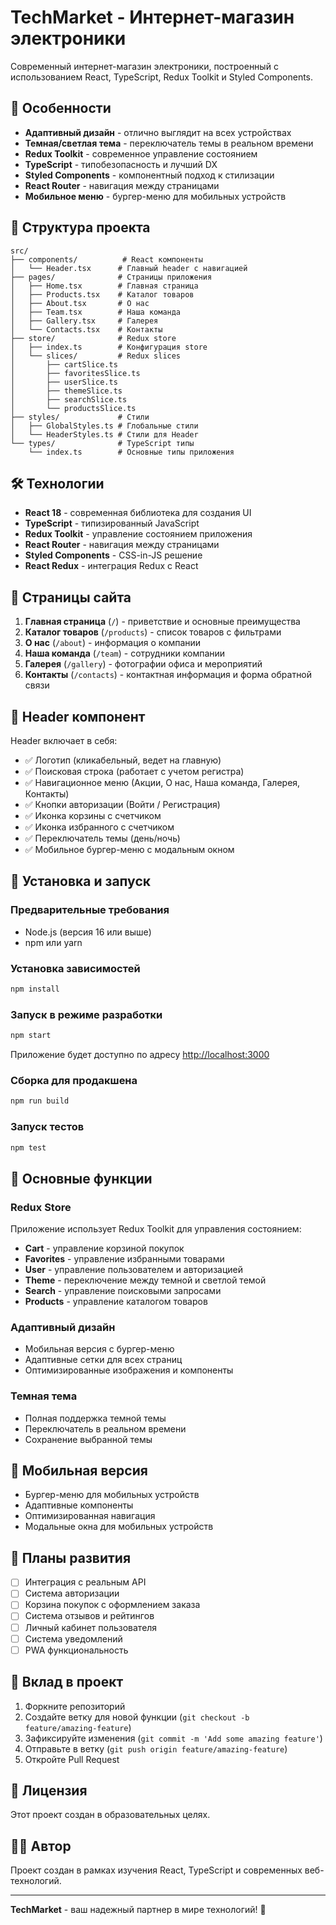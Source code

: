 # TechMarket - Интернет-магазин электроники

Современный интернет-магазин электроники, построенный с использованием React, TypeScript, Redux Toolkit и Styled Components.

## 🚀 Особенности

- **Адаптивный дизайн** - отлично выглядит на всех устройствах
- **Темная/светлая тема** - переключатель темы в реальном времени
- **Redux Toolkit** - современное управление состоянием
- **TypeScript** - типобезопасность и лучший DX
- **Styled Components** - компонентный подход к стилизации
- **React Router** - навигация между страницами
- **Мобильное меню** - бургер-меню для мобильных устройств

## 📁 Структура проекта

```
src/
├── components/          # React компоненты
│   └── Header.tsx      # Главный header с навигацией
├── pages/              # Страницы приложения
│   ├── Home.tsx        # Главная страница
│   ├── Products.tsx    # Каталог товаров
│   ├── About.tsx       # О нас
│   ├── Team.tsx        # Наша команда
│   ├── Gallery.tsx     # Галерея
│   └── Contacts.tsx    # Контакты
├── store/              # Redux store
│   ├── index.ts        # Конфигурация store
│   └── slices/         # Redux slices
│       ├── cartSlice.ts
│       ├── favoritesSlice.ts
│       ├── userSlice.ts
│       ├── themeSlice.ts
│       ├── searchSlice.ts
│       └── productsSlice.ts
├── styles/             # Стили
│   ├── GlobalStyles.ts # Глобальные стили
│   └── HeaderStyles.ts # Стили для Header
└── types/              # TypeScript типы
    └── index.ts        # Основные типы приложения
```

## 🛠️ Технологии

- **React 18** - современная библиотека для создания UI
- **TypeScript** - типизированный JavaScript
- **Redux Toolkit** - управление состоянием приложения
- **React Router** - навигация между страницами
- **Styled Components** - CSS-in-JS решение
- **React Redux** - интеграция Redux с React

## 📱 Страницы сайта

1. **Главная страница** (`/`) - приветствие и основные преимущества
2. **Каталог товаров** (`/products`) - список товаров с фильтрами
3. **О нас** (`/about`) - информация о компании
4. **Наша команда** (`/team`) - сотрудники компании
5. **Галерея** (`/gallery`) - фотографии офиса и мероприятий
6. **Контакты** (`/contacts`) - контактная информация и форма обратной связи

## 🎨 Header компонент

Header включает в себя:
- ✅ Логотип (кликабельный, ведет на главную)
- ✅ Поисковая строка (работает с учетом регистра)
- ✅ Навигационное меню (Акции, О нас, Наша команда, Галерея, Контакты)
- ✅ Кнопки авторизации (Войти / Регистрация)
- ✅ Иконка корзины с счетчиком
- ✅ Иконка избранного с счетчиком
- ✅ Переключатель темы (день/ночь)
- ✅ Мобильное бургер-меню с модальным окном

## 🚀 Установка и запуск

### Предварительные требования

- Node.js (версия 16 или выше)
- npm или yarn

### Установка зависимостей

```bash
npm install
```

### Запуск в режиме разработки

```bash
npm start
```

Приложение будет доступно по адресу [http://localhost:3000](http://localhost:3000)

### Сборка для продакшена

```bash
npm run build
```

### Запуск тестов

```bash
npm test
```

## 🔧 Основные функции

### Redux Store

Приложение использует Redux Toolkit для управления состоянием:

- **Cart** - управление корзиной покупок
- **Favorites** - управление избранными товарами
- **User** - управление пользователем и авторизацией
- **Theme** - переключение между темной и светлой темой
- **Search** - управление поисковыми запросами
- **Products** - управление каталогом товаров

### Адаптивный дизайн

- Мобильная версия с бургер-меню
- Адаптивные сетки для всех страниц
- Оптимизированные изображения и компоненты

### Темная тема

- Полная поддержка темной темы
- Переключатель в реальном времени
- Сохранение выбранной темы

## 📱 Мобильная версия

- Бургер-меню для мобильных устройств
- Адаптивные компоненты
- Оптимизированная навигация
- Модальные окна для мобильных устройств

## 🎯 Планы развития

- [ ] Интеграция с реальным API
- [ ] Система авторизации
- [ ] Корзина покупок с оформлением заказа
- [ ] Система отзывов и рейтингов
- [ ] Личный кабинет пользователя
- [ ] Система уведомлений
- [ ] PWA функциональность

## 🤝 Вклад в проект

1. Форкните репозиторий
2. Создайте ветку для новой функции (`git checkout -b feature/amazing-feature`)
3. Зафиксируйте изменения (`git commit -m 'Add some amazing feature'`)
4. Отправьте в ветку (`git push origin feature/amazing-feature`)
5. Откройте Pull Request

## 📄 Лицензия

Этот проект создан в образовательных целях.

## 👨‍💻 Автор

Проект создан в рамках изучения React, TypeScript и современных веб-технологий.

---

**TechMarket** - ваш надежный партнер в мире технологий! 🚀
